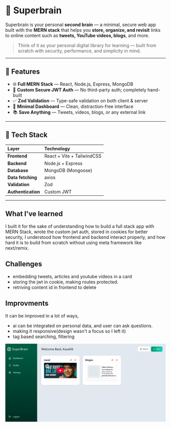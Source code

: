 # 🧠 Superbrain

Superbrain is your personal **second brain** — a minimal, secure web app built with the **MERN stack** that helps you **store, organize, and revisit** links to online content such as **tweets, YouTube videos, blogs**, and more.

> Think of it as your personal digital library for learning — built from scratch with security, performance, and simplicity in mind.

---

## 🚀 Features

- 🌐 **Full MERN Stack** — React, Node.js, Express, MongoDB  
- 🔐 **Custom Secure JWT Auth** — No third-party auth; completely hand-built  
- ✅ **Zod Validation** — Type-safe validation on both client & server  
- 🧩 **Minimal Dashboard** — Clean, distraction-free interface  
- 📚 **Save Anything** — Tweets, videos, blogs, or any external link  

---

## 🧰 Tech Stack

| Layer | Technology |
|:------|:------------|
| **Frontend** | React + Vite + TailwindCSS |
| **Backend** | Node.js + Express |
| **Database** | MongoDB (Mongoose) |
| **Data fetching** | axios |
| **Validation** | Zod |
| **Authentication** | Custom JWT |

---
## What I've learned
I built it for the sake of understanding how to build a full stack app with MERN Stack, wrote the custom jwt auth, stored in cookies for better security, I understood how frontend and backend interact properly, and how hard it is to build from scratch without using meta framework like next/remix. 

## Challenges
- embedding tweets, articles and youtube videos in a card
- storing the jwt in cookie, making routes protected.
- retriving content id in frontend to delete

## Improvments
It can be improved in a lot of ways, 
- ai can be integrated on personal data, and user can ask questions. 
- making it responsive(design wasn't a focus so I left it)
- tag based searching, filtering

![alt text](image.png)